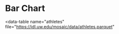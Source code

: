 # Bar Chart

<script type="module" src="../../dist/static_bi.js"></script>

<div>
<data-manager>

  <data-table
    name="athletes"
    file="https://idl.uw.edu/mosaic/data/athletes.parquet"
  ></data-table>

</data-manager>

<bar-chart
  table="athletes"
  dimension="nationality"
  measure="count(*)"
  limit="500"
  order_by="count(*) desc">
</bar-chart>
</div>